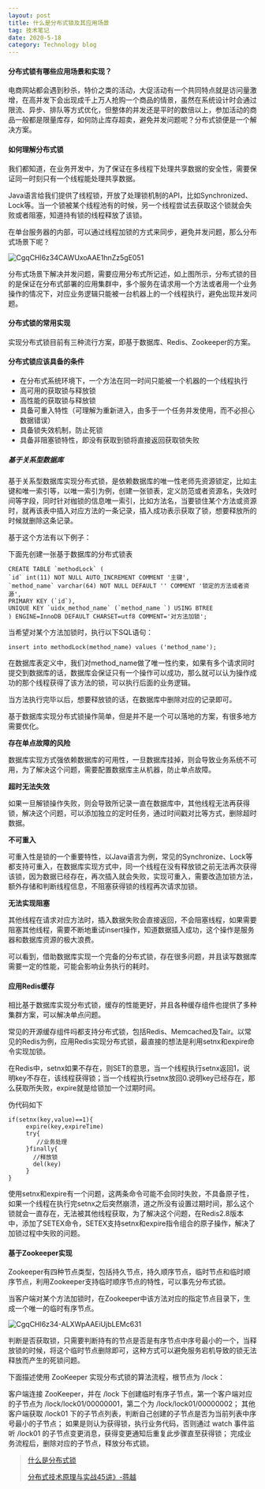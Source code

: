 ```yaml
---
layout: post
title: 什么是分布式锁及其应用场景
tag: 技术笔记
date: 2020-5-18
category: Technology blog
---
```

#### 分布式锁有哪些应用场景和实现？

电商网站都会遇到秒杀，特价之类的活动，大促活动有一个共同特点就是访问量激增，在高并发下会出现成千上万人抢购一个商品的情景，虽然在系统设计时会通过限流、异步、排队等方式优化，但整体的并发还是平时的数倍以上，参加活动的商品一般都是限量库存，如何防止库存超卖，避免并发问题呢？分布式锁便是一个解决方案。

#### 如何理解分布式锁

我们都知道，在业务开发中，为了保证在多线程下处理共享数据的安全性，需要保证同一时刻只有一个线程能处理共享数据。

Java语言给我们提供了线程锁，开放了处理锁机制的API，比如Synchronized、Lock等。当一个锁被某个线程池有的时候，另一个线程尝试去获取这个锁就会失败或者阻塞，知道持有锁的线程释放了该锁。

在单台服务器的内部，可以通过线程加锁的方式来同步，避免并发问题，那么分布式场景下呢？

![CgqCHl6z34CAWUxoAAE1hnZz5gE051](CgqCHl6z34CAWUxoAAE1hnZz5gE051.png)

分布式场景下解决并发问题，需要应用分布式所记述，如上图所示，分布式锁的目的是保证在分布式部署的应用集群中，多个服务在请求用一个方法或者用一个业务操作的情况下，对应业务逻辑只能被一台机器上的一个线程执行，避免出现并发问题。

#### 分布式锁的常用实现

实现分布式锁目前有三种流行方案，即基于数据库、Redis、Zookeeper的方案。

#### 分布式锁应该具备的条件

- 在分布式系统环境下，一个方法在同一时间只能被一个机器的一个线程执行
- 高可用的获取锁与释放锁
- 高性能的获取锁与释放锁
- 具备可重入特性（可理解为重新进入，由多于一个任务并发使用，而不必担心数据错误）
- 具备锁失效机制，防止死锁
- 具备非阻塞锁特性，即没有获取到锁将直接返回获取锁失败

##### 基于关系型数据库

基于关系型数据库实现分布式锁，是依赖数据库的唯一性老师先资源锁定，比如主键和唯一索引等，以唯一索引为例，创建一张锁表，定义防范或者资源名，失效时间等字段，同时针对枷锁的信息唯一索引，比如方法名，当要锁住某个方法或资源时，就再该表中插入对应方法的一条记录，插入成功表示获取了锁，想要释放所的时候就删除这条记录。

基于这个方法有以下例子：

下面先创建一张基于数据库的分布式锁表

```
CREATE TABLE `methodLock` (
`id` int(11) NOT NULL AUTO_INCREMENT COMMENT '主键',
`method_name` varchar(64) NOT NULL DEFAULT '' COMMENT '锁定的方法或者资源',
PRIMARY KEY (`id`),
UNIQUE KEY `uidx_method_name` (`method_name `) USING BTREE
) ENGINE=InnoDB DEFAULT CHARSET=utf8 COMMENT='对方法加锁';
```

当希望对某个方法加锁时，执行以下SQL语句：

```
insert into methodLock(method_name) values ('method_name');
```

在数据库表定义中，我们对method_name做了唯一性约束，如果有多个请求同时提交到数据库的话，数据库会保证只有一个操作可以成功，那么就可以认为操作成功的那个线程获得了该方法的锁，可以执行后面的业务逻辑。

当方法执行完毕以后，想要释放锁的话，在数据库中删除对应的记录即可。

基于数据库实现分布式锁操作简单，但是并不是一个可以落地的方案，有很多地方需要优化。

**存在单点故障的风险**

数据库实现方式强依赖数据库的可用性，一旦数据库挂掉，则会导致业务系统不可用，为了解决这个问题，需要配置数据库主从机器，防止单点故障。

**超时无法失效**

如果一旦解锁操作失败，则会导致所记录一直在数据库中，其他线程无法再获得锁，解决这个问题，可以添加独立的定时任务，通过时间戳对比等方式，删除超时数据。

**不可重入**

可重入性是锁的一个重要特性，以Java语言为例，常见的Synchronize、Lock等都支持可重入，在数据库实现方式中，同一个线程在没有释放锁之前无法再次获得该锁，因为数据已经存在，再次插入就会失败，实现可重入，需要改造加锁方法，额外存储和判断线程信息，不阻塞获得锁的线程再次请求加锁。

**无法实现阻塞**

其他线程在请求对应方法时，插入数据失败会直接返回，不会阻塞线程，如果需要阻塞其他线程，需要不断地重试insert操作，知道数据插入成功，这个操作是服务器和数据库资源的极大浪费。

可以看到，借助数据库实现一个完备的分布式锁，存在很多问题，并且读写数据库需要一定的性能，可能会影响业务执行的耗时。

#### 应用Redis缓存

相比基于数据库实现分布式锁，缓存的性能更好，并且各种缓存组件也提供了多种集群方案，可以解决单点问题。

常见的开源缓存组件吗都支持分布式锁，包括Redis、Memcached及Tair。以常见的Redis为例，应用Redis实现分布式锁，最直接的想法是利用setnx和expire命令实现加锁。

在Redis中，setnx如果不存在，则SET的意思，当一个线程执行setnx返回1，说明key不存在，该线程获得锁；当一个线程执行setnx放回0.说明key已经存在，那么获取所失败，expire就是给锁加一个过期时间。

伪代码如下

```
if(setnx(key,value)==1){
     expire(key,expireTime)
     try{
        //业务处理
     }finally{
       //释放锁
       del(key)
     }
}
```

使用setnx和expire有一个问题，这两条命令可能不会同时失败，不具备原子性，如果一个线程在执行完setnx之后突然崩溃，道之所没有设置过期时间，那么这个锁就会一直存在，无法被其他线程获取，为了解决这个问题，在Redis2.8版本中，添加了SETEX命令，SETEX支持setnx和expire指令组合的原子操作，解决了加锁过程中失败的问题。

#### 基于Zookeeper实现

Zookeeper有四种节点类型，包括持久节点，持久顺序节点，临时节点和临时顺序节点，利用Zookeeper支持临时顺序节点的特性，可以事先分布式锁。

当客户端对某个方法加锁时，在Zookeeper中该方法对应的指定节点目录下，生成一个唯一的临时有序节点。

![CgqCHl6z34-ALXWpAAEiUjbLEMc631](CgqCHl6z34-ALXWpAAEiUjbLEMc631.png)

判断是否获取锁，只需要判断持有的节点是否是有序节点中序号最小的一个，当释放锁的时候，将这个临时节点删除即可，这种方式可以避免服务宕机导致的锁无法释放而产生的死锁问题。

下面描述使用 ZooKeeper 实现分布式锁的算法流程，根节点为 /lock：

客户端连接 ZooKeeper，并在 /lock 下创建临时有序子节点，第一个客户端对应的子节点为 /lock/lock01/00000001，第二个为 /lock/lock01/00000002；
其他客户端获取 /lock01 下的子节点列表，判断自己创建的子节点是否为当前列表中序号最小的子节点；
如果是则认为获得锁，执行业务代码，否则通过 watch 事件监听 /lock01 的子节点变更消息，获得变更通知后重复此步骤直至获得锁；
完成业务流程后，删除对应的子节点，释放分布式锁。

> [什么是分布式锁](https://www.jianshu.com/p/a1ebab8ce78a)
>
> [分布式技术原理与实战45讲》-蒋越](https://kaiwu.lagou.com/course/courseInfo.htm?courseId=69#/content)